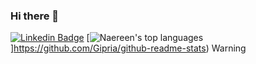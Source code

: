 ### Hi there 👋

[![Linkedin Badge](https://img.shields.io/badge/-LinkedIn-blue?style=flat-square&logo=Linkedin&logoColor=white&link=https://www.linkedin.com/in/fagnerpsantos/)](https://www.linkedin.com/in/giovana-a-a1795a117/)
[![Naereen's top languages](https://github-readme-stats.vercel.app/api/top-langs/?username=Naereen&theme=blue-green)]https://github.com/Gipria/github-readme-stats)
<span class="badge badge-warning">Warning</span>

